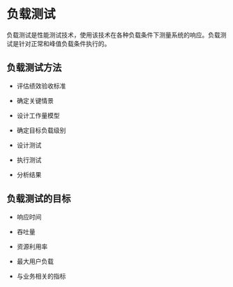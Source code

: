 # 负载测试

负载测试是性能测试技术，使用该技术在各种负载条件下测量系统的响应。负载测试是针对正常和峰值负载条件执行的。

## 负载测试方法

* 评估绩效验收标准

* 确定关键情景

* 设计工作量模型

* 确定目标负载级别

* 设计测试

* 执行测试

* 分析结果

## 负载测试的目标

* 响应时间

* 吞吐量

* 资源利用率

* 最大用户负载

* 与业务相关的指标

